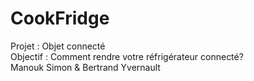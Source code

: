 # CookFridge  
Projet : Objet connecté  
Objectif : Comment rendre votre réfrigérateur connecté?  
Manouk Simon & Bertrand Yvernault  
